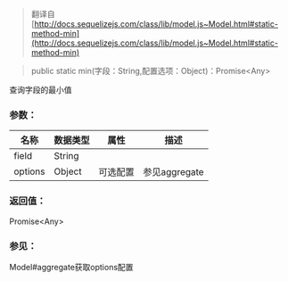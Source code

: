 > 翻译自 [http://docs.sequelizejs.com/class/lib/model.js~Model.html#static-method-min](http://docs.sequelizejs.com/class/lib/model.js~Model.html#static-method-min)

> public static min(字段：String,配置选项：Object)：Promise\<Any>

查询字段的最小值

### 参数：
名称 | 数据类型 | 属性 | 描述
-- | -- | -- | --
field | String
options | Object | 可选配置 | 参见aggregate

### 返回值：
Promise\<Any>

### 参见：
Model#aggregate获取options配置